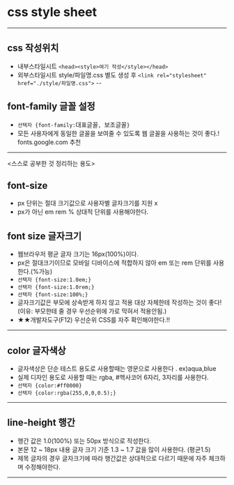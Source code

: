 # css style sheet
----
## css 작성위치 
* 내부스타일시트 `<head><style>여기 작성</style></head>`
* 외부스타일시트 style/파일명.css 별도 생성 후 
    `<link rel="stylesheet" href="./style/파일명.css">`
--
## font-family 글꼴 설정
* `선택자 {font-family:`대표글꼴`, `보조글꼴`}`
* 모든 사용자에게 동일한 글꼴을 보여줄 수 있도록 웹 글꼴을 사용하는 것이 좋다.! fonts.google.com 추천
------------------------------
<스스로 공부한 것 정리하는 용도>
## font-size
* px 단위는 절대 크기값으로 사용자별 글자크기를 지원 x 
* px가 아닌 em rem % 상대적 단위를 사용해야한다.

## font size 글자크기 
* 웹브라우저 평균 글자 크기는 16px(100%)이다.
* px은 절대크기이므로 모바일 디바이스에 적합하지 않아 em 또는 rem 단위를 사용한다.(%가능)
* `선택자 {font-size:1.0em;}`
* `선택자 {font-size:1.0rem;}`
* `선택자 {font-size:100%;}`
* 글자크기값은 부모에 상속받게 하지 않고 적용 대상 자체한테 작성하는 것이 좋다!(이유: 부모한테 줄 경우 우선순위에 가로 막혀서 적용안됨.)
* ★★개발자도구(F12) 우선순위 CSS를 자주 확인해야한다.!!

---
## color 글자색상 
* 글자색상은 단순 테스트 용도로 사용할때는 영문으로 사용한다 . ex)aqua,blue
* 실제 디자인 용도로 사용할 때는 rgba, #헥사코어 6자리, 3자리를 사용한다.
* `선택자 {color:#ff0000}`
* `선택자 {color:rgba(255,0,0,0.5);}`
-----------------------------------------------
## line-height 행간
* 행간 값은 1.0(100%) 또는 50px 방식으로 작성한다.
* 본문 12 ~ 18px 내용 글자 크기 기준 1.3 ~ 1.7 값을 많이 사용한다. (평균1.5)
* 제목 글자의 경우 글자크기에 따라 행간값은 상대적으로 다르기 때문에 자주 체크하며 수정해야한다.
-----
